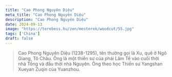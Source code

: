 ```yaml
---
title: "Cao Phong Nguyên Diệu"
meta_title: "Cao Phong Nguyên Diệu"
description: "Cao Phong Nguyên Diệu"
date: 2024-09-13
image: "https://terebess.hu/zen/mesterek/woodcut/55.jpg"
tags: ['China']
draft: false
---
```


> Cao Phong Nguyên Diệu (1238-1295), tên thường gọi là Xu, quê ở Ngô Giang, Tô Châu. 
> Ông là một thiền sư của phái Lâm Tế vào cuối thời nhà Tống và đầu thời nhà Nguyên. 
> Ông theo học Thiền sư Yangshan Xueyan Zuqin của Yuanzhou.

